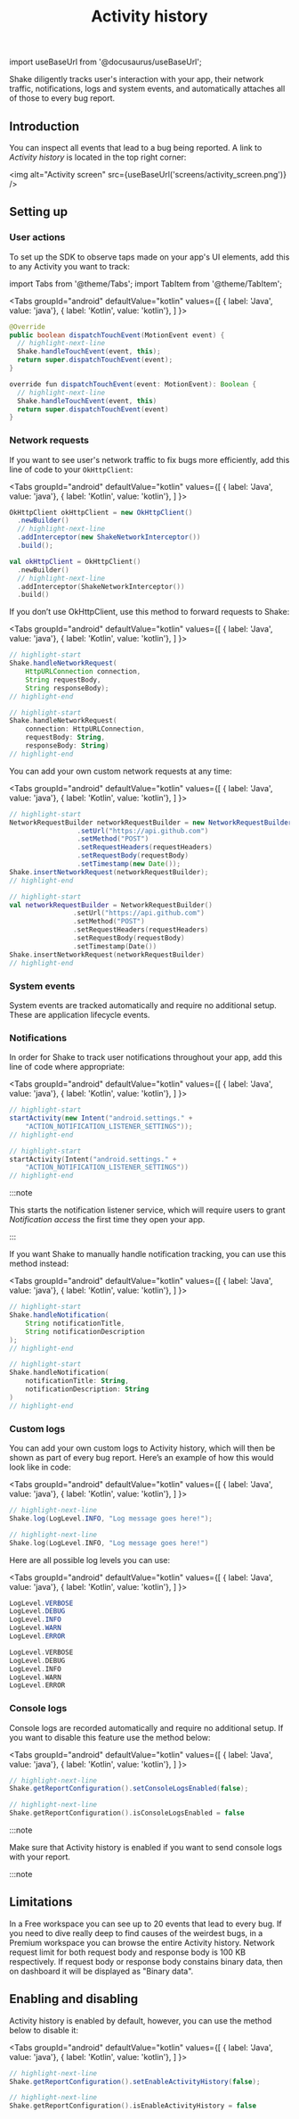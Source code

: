 ﻿---
id: activity
title: Activity history
---
import useBaseUrl from '@docusaurus/useBaseUrl';

Shake diligently tracks user's interaction with your app, their network traffic, notifications, logs and system events, and automatically attaches all of those to every bug report.

## Introduction
You can inspect all events that lead to a bug being reported. A link to *Activity history* is located in the top right corner:

<img
  alt="Activity screen"
  src={useBaseUrl('screens/activity_screen.png')}
/>

## Setting up

### User actions
To set up the SDK to observe taps made on your app's UI elements, add this to any Activity you want to track:

import Tabs from '@theme/Tabs';
import TabItem from '@theme/TabItem';

<Tabs
  groupId="android"
  defaultValue="kotlin"
  values={[
    { label: 'Java', value: 'java'},
    { label: 'Kotlin', value: 'kotlin'},
  ]
}>

<TabItem value="java">

```java title="MainActivity.java"
@Override
public boolean dispatchTouchEvent(MotionEvent event) {
  // highlight-next-line
  Shake.handleTouchEvent(event, this);
  return super.dispatchTouchEvent(event);
}
```

</TabItem>

<TabItem value="kotlin">

```java title="MainActivity.kt"
override fun dispatchTouchEvent(event: MotionEvent): Boolean {
  // highlight-next-line
  Shake.handleTouchEvent(event, this)
  return super.dispatchTouchEvent(event)
}
```

</TabItem>
</Tabs>

### Network requests
If you want to see user's network traffic to fix bugs more efficiently, add this line of code to your `OkHttpClient`:

<Tabs
  groupId="android"
  defaultValue="kotlin"
  values={[
    { label: 'Java', value: 'java'},
    { label: 'Kotlin', value: 'kotlin'},
  ]
}>

<TabItem value="java">

```java title="App.java"
OkHttpClient okHttpClient = new OkHttpClient()
  .newBuilder()
  // highlight-next-line
  .addInterceptor(new ShakeNetworkInterceptor())
  .build();
```

</TabItem>

<TabItem value="kotlin">

```kotlin title="App.kt"
val okHttpClient = OkHttpClient()
  .newBuilder()
  // highlight-next-line
  .addInterceptor(ShakeNetworkInterceptor())
  .build()
```

</TabItem>
</Tabs>

If you don’t use OkHttpClient, use this method to forward requests to Shake:

<Tabs
  groupId="android"
  defaultValue="kotlin"
  values={[
    { label: 'Java', value: 'java'},
    { label: 'Kotlin', value: 'kotlin'},
  ]
}>

<TabItem value="java">

```java title="App.java"
// highlight-start
Shake.handleNetworkRequest(
    HttpURLConnection connection,
    String requestBody,
    String responseBody);
// highlight-end
```

</TabItem>

<TabItem value="kotlin">

```kotlin title="App.kt"
// highlight-start
Shake.handleNetworkRequest(
    connection: HttpURLConnection,
    requestBody: String,
    responseBody: String)
// highlight-end
```

</TabItem>
</Tabs>

You can add your own custom network requests at any time:

<Tabs
  groupId="android"
  defaultValue="kotlin"
  values={[
    { label: 'Java', value: 'java'},
    { label: 'Kotlin', value: 'kotlin'},
  ]
}>

<TabItem value="java">

```java title="App.java"
// highlight-start
NetworkRequestBuilder networkRequestBuilder = new NetworkRequestBuilder()
                 .setUrl("https://api.github.com")
                 .setMethod("POST")
                 .setRequestHeaders(requestHeaders)
                 .setRequestBody(requestBody)
                 .setTimestamp(new Date());
Shake.insertNetworkRequest(networkRequestBuilder);
// highlight-end
```

</TabItem>

<TabItem value="kotlin">

```kotlin title="App.kt"
// highlight-start
val networkRequestBuilder = NetworkRequestBuilder()
                .setUrl("https://api.github.com")
                .setMethod("POST")
                .setRequestHeaders(requestHeaders)
                .setRequestBody(requestBody)
                .setTimestamp(Date())
Shake.insertNetworkRequest(networkRequestBuilder)
// highlight-end
```

</TabItem>
</Tabs>

### System events
System events are tracked automatically and require no additional setup.
These are application lifecycle events.

### Notifications
In order for Shake to track user notifications throughout your app, add this line of code where appropriate:

<Tabs
  groupId="android"
  defaultValue="kotlin"
  values={[
    { label: 'Java', value: 'java'},
    { label: 'Kotlin', value: 'kotlin'},
  ]
}>

<TabItem value="java">

```java title="App.java"
// highlight-start
startActivity(new Intent("android.settings." +
    "ACTION_NOTIFICATION_LISTENER_SETTINGS"));
// highlight-end
```

</TabItem>

<TabItem value="kotlin">

```kotlin title="App.kt"
// highlight-start
startActivity(Intent("android.settings." +
    "ACTION_NOTIFICATION_LISTENER_SETTINGS"))
// highlight-end
```

</TabItem>
</Tabs>

:::note

This starts the notification listener service, which will require
users to grant *Notification access* the first time they open your app.

:::

If you want Shake to manually handle notification tracking, you can use this method instead:

<Tabs
  groupId="android"
  defaultValue="kotlin"
  values={[
    { label: 'Java', value: 'java'},
    { label: 'Kotlin', value: 'kotlin'},
  ]
}>

<TabItem value="java">

```java title="App.java"
// highlight-start
Shake.handleNotification(
    String notificationTitle,
    String notificationDescription
);
// highlight-end
```

</TabItem>

<TabItem value="kotlin">

```kotlin title="App.kt"
// highlight-start
Shake.handleNotification(
    notificationTitle: String,
    notificationDescription: String
)
// highlight-end
```

</TabItem>
</Tabs>

### Custom logs
You can add your own custom logs to Activity history, which will then be shown as part of every bug report.
Here’s an example of how this would look like in code:

<Tabs
  groupId="android"
  defaultValue="kotlin"
  values={[
    { label: 'Java', value: 'java'},
    { label: 'Kotlin', value: 'kotlin'},
  ]
}>

<TabItem value="java">

```java title="App.java"
// highlight-next-line
Shake.log(LogLevel.INFO, "Log message goes here!");
```

</TabItem>

<TabItem value="kotlin">

```kotlin title="App.kt"
// highlight-next-line
Shake.log(LogLevel.INFO, "Log message goes here!")
```

</TabItem>
</Tabs>

Here are all possible log levels you can use:

<Tabs
  groupId="android"
  defaultValue="kotlin"
  values={[
    { label: 'Java', value: 'java'},
    { label: 'Kotlin', value: 'kotlin'},
  ]
}>

<TabItem value="java">

```java title="App.java"
LogLevel.VERBOSE
LogLevel.DEBUG
LogLevel.INFO
LogLevel.WARN
LogLevel.ERROR
```

</TabItem>

<TabItem value="kotlin">

```kotlin title="App.kt"
LogLevel.VERBOSE
LogLevel.DEBUG
LogLevel.INFO
LogLevel.WARN
LogLevel.ERROR
```

</TabItem>
</Tabs>

### Console logs
Console logs are recorded automatically and require no additional setup.
If you want to disable this feature use the method below:

<Tabs
  groupId="android"
  defaultValue="kotlin"
  values={[
    { label: 'Java', value: 'java'},
    { label: 'Kotlin', value: 'kotlin'},
  ]
}>

<TabItem value="java">

```java title="App.java"
// highlight-next-line
Shake.getReportConfiguration().setConsoleLogsEnabled(false);
```

</TabItem>

<TabItem value="kotlin">

```kotlin title="App.kt"
// highlight-next-line
Shake.getReportConfiguration().isConsoleLogsEnabled = false
```

</TabItem>
</Tabs>

:::note

Make sure that Activity history is enabled if you want to send console logs with your report.

:::note

## Limitations
In a Free workspace you can see up to 20 events that lead to every bug.
If you need to dive really deep to find causes of the weirdest bugs,
in a Premium workspace you can browse the entire Activity history.
Network request limit for both request body and response body is
100 KB respectively.
If request body or response body constains binary data, then on 
dashboard it will be displayed as "Binary data".

## Enabling and disabling
Activity history is enabled by default, however, you can use the method below to disable it:

<Tabs
  groupId="android"
  defaultValue="kotlin"
  values={[
    { label: 'Java', value: 'java'},
    { label: 'Kotlin', value: 'kotlin'},
  ]
}>

<TabItem value="java">

```java title="App.java"
// highlight-next-line
Shake.getReportConfiguration().setEnableActivityHistory(false);
```

</TabItem>

<TabItem value="kotlin">

```kotlin title="App.kt"
// highlight-next-line
Shake.getReportConfiguration().isEnableActivityHistory = false
```

</TabItem>
</Tabs>
